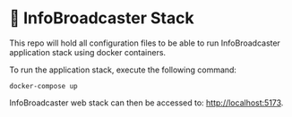# 🐳 InfoBroadcaster Stack

This repo will hold all configuration files to be able to run InfoBroadcaster application stack using docker containers.

To run the application stack, execute the following command: 

```shell
docker-compose up
```

InfoBroadcaster web stack can then be accessed to: [http://localhost:5173](http://localhost:5173).